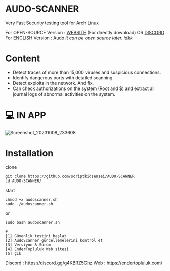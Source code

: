 # AUDO-SCANNER
Very Fast Security testing tool for Arch Linux
 
For OPEN-SOURCE Version :  [WEBSITE](https://endertopluluk.com) (For directly download) OR [DISCORD](https://discord.gg/g4KBRZ5Ghz) 
For ENGLISH Version : [Audo](https://github.com/scriptkidsensei/AUDO-SCANNER/tree/main/ENG)
*it can be open source later. idkk*

# Content
 
- Detect traces of more than 15,000 viruses and suspicious connections.
- Identify dangerous ports with detailed scanning.
- Detect exploits in the network. And fix.
- Can check authorizations on the system (Root and $) and extract all journal logs of abnormal activities on the system.
 
# 💻 IN APP
 
![Screenshot_20231008_233608](https://github.com/scriptkidsensei/AUDO-SCANNER/assets/55909183/9b82cba6-d855-4ee9-9aee-5c238d467d61)
 
# Installation
 
clone 
 
``` 
git clone https://github.com/scriptkidsensei/AUDO-SCANNER
cd AUDO-SCANNER/
```
start
 
```
chmod +x audoscanner.sh
sudo ./audoscanner.sh
```
 
or
 
``` 
sudo bash audoscanner.sh
```
 
``` 
#
[1] Güvenlik testini başlat
[2] AudoScanner güncellemelerini kontrol et
[3] Versiyon & Sürüm
[4] EnderTopluluk Web sitesi
[5] Çık
```
 
Discord : https://discord.gg/g4KBRZ5Ghz
Web : https://endertopluluk.com/
